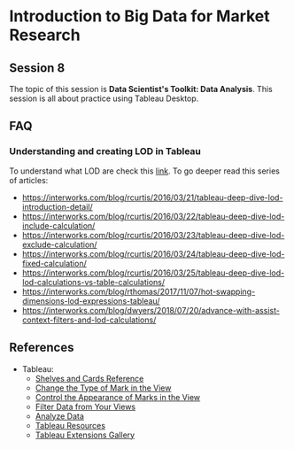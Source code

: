 # Introduction to Big Data for Market Research

## Session 8

The topic of this session is **Data Scientist's Toolkit: Data Analysis**. This session is all about practice using Tableau Desktop.

## FAQ

### Understanding and creating LOD in Tableau

To understand what LOD are check this [link](https://onlinehelp.tableau.com/current/pro/desktop/en-us/calculations_calculatedfields_lod_overview.html). To go deeper read this series of articles:

- https://interworks.com/blog/rcurtis/2016/03/21/tableau-deep-dive-lod-introduction-detail/
- https://interworks.com/blog/rcurtis/2016/03/22/tableau-deep-dive-lod-include-calculation/
- https://interworks.com/blog/rcurtis/2016/03/23/tableau-deep-dive-lod-exclude-calculation/
- https://interworks.com/blog/rcurtis/2016/03/24/tableau-deep-dive-lod-fixed-calculation/
- https://interworks.com/blog/rcurtis/2016/03/25/tableau-deep-dive-lod-lod-calculations-vs-table-calculations/
- https://interworks.com/blog/rthomas/2017/11/07/hot-swapping-dimensions-lod-expressions-tableau/
- https://interworks.com/blog/dwyers/2018/07/20/advance-with-assist-context-filters-and-lod-calculations/

## References

  - Tableau:
    - [Shelves and Cards Reference](https://onlinehelp.tableau.com/current/pro/desktop/en-us/buildmanual_shelves.htm)
    - [Change the Type of Mark in the View](https://onlinehelp.tableau.com/current/pro/desktop/en-us/viewparts_marks_marktypes.htm)
    - [Control the Appearance of Marks in the View](https://onlinehelp.tableau.com/current/pro/desktop/en-us/viewparts_marks_markproperties.htm#ColorProp)
    - [Filter Data from Your Views](https://onlinehelp.tableau.com/current/pro/desktop/en-us/filtering.htm)
    - [Analyze Data](https://onlinehelp.tableau.com/current/pro/desktop/en-us/analyze.htm)
    - [Tableau Resources](https://public.tableau.com/en-us/s/resources)
    - [Tableau Extensions Gallery](https://extensiongallery.tableau.com)

